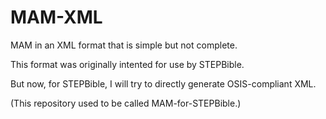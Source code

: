 # MAM-XML
MAM in an XML format that is simple but not complete.

This format was originally intented for use by STEPBible.

But now, for STEPBible, I will try to directly generate OSIS-compliant XML.

(This repository used to be called MAM-for-STEPBible.)
